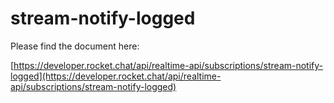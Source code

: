 # stream-notify-logged

Please find the document here: 

[https://developer.rocket.chat/api/realtime-api/subscriptions/stream-notify-logged](https://developer.rocket.chat/api/realtime-api/subscriptions/stream-notify-logged)

